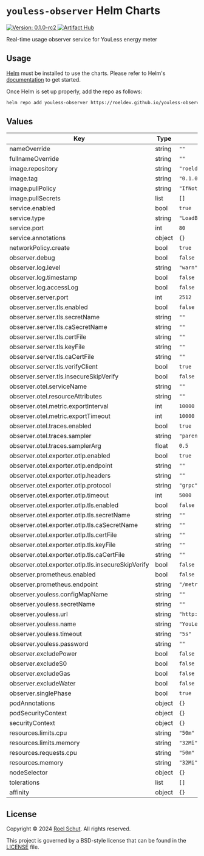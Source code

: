 `youless-observer` Helm Charts
==============================

[![Version: 0.1.0-rc2](https://img.shields.io/badge/Version-0.1.0--rc2-informational?style=flat) ][release-url]
[![Artifact Hub][artifact-hub-img]][artifact-hub-url]

[release-url]: https://github.com/roeldev/youless-observer/releases/tag/v0.1.0-rc2

[artifact-hub-img]: https://img.shields.io/endpoint?url=https://artifacthub.io/badge/repository/youless-observer

[artifact-hub-url]: https://artifacthub.io/packages/search?repo=youless-observer

Real-time usage observer service for YouLess energy meter

## Usage

[Helm](https://helm.sh) must be installed to use the charts.
Please refer to Helm's [documentation](https://helm.sh/docs/) to get started.

Once Helm is set up properly, add the repo as follows:

```sh
helm repo add youless-observer https://roeldev.github.io/youless-observer
```

## Values

| Key | Type | Default | Description |
|-----|------|---------|-------------|
| nameOverride | string | `""` |  |
| fullnameOverride | string | `""` |  |
| image.repository | string | `"roeldev/youless-observer"` |  |
| image.tag | string | `"0.1.0-rc2"` |  |
| image.pullPolicy | string | `"IfNotPresent"` |  |
| image.pullSecrets | list | `[]` |  |
| service.enabled | bool | `true` |  |
| service.type | string | `"LoadBalancer"` |  |
| service.port | int | `80` |  |
| service.annotations | object | `{}` |  |
| networkPolicy.create | bool | `true` |  |
| observer.debug | bool | `false` |  |
| observer.log.level | string | `"warn"` |  |
| observer.log.timestamp | bool | `false` |  |
| observer.log.accessLog | bool | `false` |  |
| observer.server.port | int | `2512` |  |
| observer.server.tls.enabled | bool | `false` |  |
| observer.server.tls.secretName | string | `""` |  |
| observer.server.tls.caSecretName | string | `""` |  |
| observer.server.tls.certFile | string | `""` |  |
| observer.server.tls.keyFile | string | `""` |  |
| observer.server.tls.caCertFile | string | `""` |  |
| observer.server.tls.verifyClient | bool | `true` |  |
| observer.server.tls.insecureSkipVerify | bool | `false` |  |
| observer.otel.serviceName | string | `""` |  |
| observer.otel.resourceAttributes | string | `""` |  |
| observer.otel.metric.exportInterval | int | `10000` |  |
| observer.otel.metric.exportTimeout | int | `10000` |  |
| observer.otel.traces.enabled | bool | `true` |  |
| observer.otel.traces.sampler | string | `"parentbased_traceidratio"` |  |
| observer.otel.traces.samplerArg | float | `0.5` |  |
| observer.otel.exporter.otlp.enabled | bool | `true` |  |
| observer.otel.exporter.otlp.endpoint | string | `""` |  |
| observer.otel.exporter.otlp.headers | string | `""` |  |
| observer.otel.exporter.otlp.protocol | string | `"grpc"` |  |
| observer.otel.exporter.otlp.timeout | int | `5000` |  |
| observer.otel.exporter.otlp.tls.enabled | bool | `false` |  |
| observer.otel.exporter.otlp.tls.secretName | string | `""` |  |
| observer.otel.exporter.otlp.tls.caSecretName | string | `""` |  |
| observer.otel.exporter.otlp.tls.certFile | string | `""` |  |
| observer.otel.exporter.otlp.tls.keyFile | string | `""` |  |
| observer.otel.exporter.otlp.tls.caCertFile | string | `""` |  |
| observer.otel.exporter.otlp.tls.insecureSkipVerify | bool | `false` |  |
| observer.prometheus.enabled | bool | `false` |  |
| observer.prometheus.endpoint | string | `"/metrics"` |  |
| observer.youless.configMapName | string | `""` |  |
| observer.youless.secretName | string | `""` |  |
| observer.youless.url | string | `"http://youless"` |  |
| observer.youless.name | string | `"YouLess"` |  |
| observer.youless.timeout | string | `"5s"` |  |
| observer.youless.password | string | `""` |  |
| observer.excludePower | bool | `false` |  |
| observer.excludeS0 | bool | `false` |  |
| observer.excludeGas | bool | `false` |  |
| observer.excludeWater | bool | `false` |  |
| observer.singlePhase | bool | `true` |  |
| podAnnotations | object | `{}` |  |
| podSecurityContext | object | `{}` |  |
| securityContext | object | `{}` |  |
| resources.limits.cpu | string | `"50m"` |  |
| resources.limits.memory | string | `"32Mi"` |  |
| resources.requests.cpu | string | `"50m"` |  |
| resources.memory | string | `"32Mi"` |  |
| nodeSelector | object | `{}` |  |
| tolerations | list | `[]` |  |
| affinity | object | `{}` |  |

## License

Copyright © 2024 [Roel Schut](https://roelschut.nl). All rights reserved.

This project is governed by a BSD-style license that can be found in
the [LICENSE](https://github.com/roeldev/youless-observer/blob/main/LICENSE) file.
